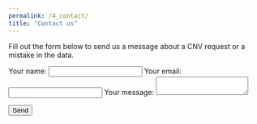 ```yaml
---
permalink: /4_contact/
title: "Contact us"
---
```


Fill out the form below to send us a message about a CNV request or a mistake in the data.

<form
  action="https://formspree.io/f/xkgovkzr"
  method="POST"
  enctype="multipart/form-data"
>
  <label for="name">
    Your name:
    <input type="text" name="name" id="name" required>
  </label>

  <label for="email">
    Your email:
    <input type="email" name="email" id="email" required>
  </label>

  <label for="message">
    Your message:
    <textarea name="message" id="message" required></textarea>
  </label>

  <button type="submit">Send</button>
</form>
